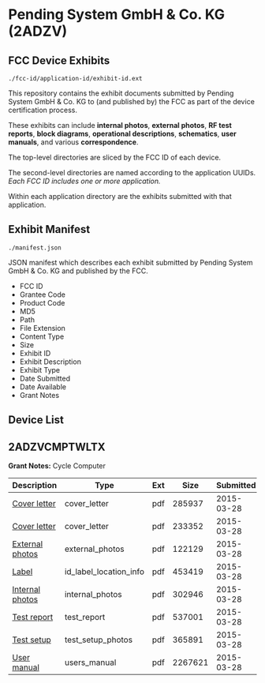 # Pending System GmbH & Co. KG (2ADZV)
## FCC Device Exhibits

```
./fcc-id/application-id/exhibit-id.ext
```

This repository contains the exhibit documents submitted by Pending System GmbH & Co. KG to (and published by) the FCC as part of the device certification process.

These exhibits can include **internal photos**, **external photos**, **RF test reports**, **block diagrams**, **operational descriptions**, **schematics**, **user manuals**, and various **correspondence**.

The top-level directories are sliced by the FCC ID of each device.

The second-level directories are named according to the application UUIDs. *Each FCC ID includes one or more application.*

Within each application directory are the exhibits submitted with that application. 

## Exhibit Manifest

```
./manifest.json
```

JSON manifest which describes each exhibit submitted by Pending System GmbH & Co. KG and published by the FCC.

- FCC ID
- Grantee Code
- Product Code
- MD5
- Path
- File Extension
- Content Type
- Size
- Exhibit ID
- Exhibit Description
- Exhibit Type
- Date Submitted
- Date Available
- Grant Notes

## Device List
## 2ADZVCMPTWLTX
**Grant Notes:** Cycle Computer

| Description | Type | Ext | Size | Submitted | Available |
| ----------- | ---- | --- | ---- | --------- | --------- |
| [Cover letter](2ADZVCMPTWLTX/862122f2eb065efbd059d3522196dca9/2568656.pdf) | cover_letter | pdf | 285937 | 2015-03-28 | 2015-03-28 |
| [Cover letter](2ADZVCMPTWLTX/862122f2eb065efbd059d3522196dca9/2568657.pdf) | cover_letter | pdf | 233352 | 2015-03-28 | 2015-03-28 |
| [External photos](2ADZVCMPTWLTX/862122f2eb065efbd059d3522196dca9/2568658.pdf) | external_photos | pdf | 122129 | 2015-03-28 | 2015-03-28 |
| [Label](2ADZVCMPTWLTX/862122f2eb065efbd059d3522196dca9/2568659.pdf) | id_label_location_info | pdf | 453419 | 2015-03-28 | 2015-03-28 |
| [Internal photos](2ADZVCMPTWLTX/862122f2eb065efbd059d3522196dca9/2568660.pdf) | internal_photos | pdf | 302946 | 2015-03-28 | 2015-03-28 |
| [Test report](2ADZVCMPTWLTX/862122f2eb065efbd059d3522196dca9/2568663.pdf) | test_report | pdf | 537001 | 2015-03-28 | 2015-03-28 |
| [Test setup](2ADZVCMPTWLTX/862122f2eb065efbd059d3522196dca9/2568664.pdf) | test_setup_photos | pdf | 365891 | 2015-03-28 | 2015-03-28 |
| [User manual](2ADZVCMPTWLTX/862122f2eb065efbd059d3522196dca9/2568665.pdf) | users_manual | pdf | 2267621 | 2015-03-28 | 2015-03-28 |
